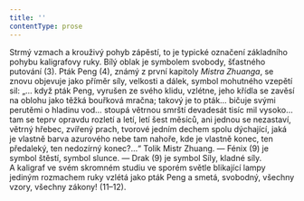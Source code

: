 ```yaml
---
title: ''
contentType: prose
---
```


Strmý vzmach a krouživý pohyb zápěstí, to je typické označení základního pohybu kaligrafovy ruky. Bílý oblak je symbolem svobody, šťastného putování (3). Pták Peng (4), známý z první kapitoly _Mistra_ _Zhuanga_, se znovu objevuje jako příměr síly, velkosti a dálek, symbol mohutného vzepětí sil: „… když pták Peng, vyrušen ze svého klidu, vzlétne, jeho křídla se zavěsí na oblohu jako těžká bouřková mračna; takový je to pták… bičuje svými perutěmi o hladinu vod… stoupá větrnou smrští devadesát tisíc mil vysoko… tam se teprv opravdu rozletí a letí, letí šest měsíců, ani jednou se nezastaví, větrný hřebec, zvířený prach, tvorové jedním dechem spolu dýchající, jaká je vlastně barva azurového nebe tam nahoře, kde je vlastně konec, ten předaleký, ten nedozírný konec?…“ Tolik Mistr Zhuang. — Fénix (9) je symbol štěstí, symbol slunce. — Drak (9) je symbol Síly, kladné síly. A kaligraf ve svém skromném studiu ve sporém světle blikající lampy jediným rozmachem ruky vzlétá jako pták Peng a smetá, svobodný, všechny vzory, všechny zákony! (11–12).
